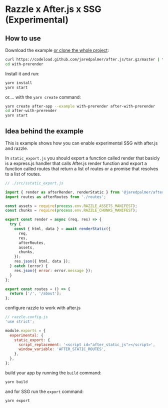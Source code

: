 # Razzle x After.js x SSG (Experimental)

## How to use

Download the example [or clone the whole project](https://github.com/jaredpalmer/after.js.git):

```bash
curl https://codeload.github.com/jaredpalmer/after.js/tar.gz/master | tar -xz --strip=2 after.js-master/examples/with-prerender
cd with-prerender
```

Install it and run:

```bash
yarn install
yarn start
```

or.... with the `yarn create` command:

```bash
yarn create after-app --example with-prerender after-with-prerender
cd after-with-prerender
yarn start
```

## Idea behind the example

This is example shows how you can enable experimental SSG with after.js and razzle.

In `static_export.js` you should export a function called render that basicly is a express.js handler that calls After.js render function and export a function called routes that return a list of routes or a promise that resolves to a list of routes.

```js
// ./src/sstatic_export.js

import { render as afterRender, renderStatic } from '@jaredpalmer/after';
import routes as afterRoutes from './routes';

const assets = require(process.env.RAZZLE_ASSETS_MANIFEST);
const chunks = require(process.env.RAZZLE_CHUNKS_MANIFEST);

export const render = async (req, res) => {
  try {
    const { html, data } = await renderStatic({
      req,
      res,
      afterRoutes,
      assets,
      chunks,
    });
    res.json({ html, data });
  } catch (error) {
    res.json({ error: error.message });
  }
};

export const routes = () => {
  return ['/', '/about'];
};
```

configure razzle to work with after.js

```js
// razzle.config.js
'use strict';

module.exports = {
  experimental: {
    static_export: {
      script_replacement: '<script id="after_static_js"></script>',
      window_variable: 'AFTER_STATIC_ROUTES',
    },
  },
};
```

build your app by running the `build` command:

```bash
yarn build
```

and for SSG run the `export` command:

```bash
yarn export
```
